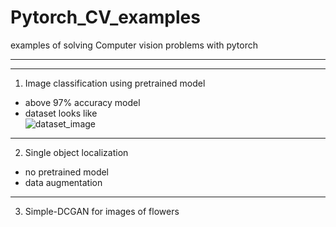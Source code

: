 # Pytorch_CV_examples
examples of solving Computer vision problems with pytorch  
___
___
1) Image classification using pretrained model
* above 97% accuracy model
* dataset looks like  
![dataset_image](https://github.com/dhananjayraut/Pytorch_CV_examples/blob/master/Image%20classification/dataset_image.png)
___
2) Single object localization 
* no pretrained model
* data augmentation


___
3) Simple-DCGAN for images of flowers
